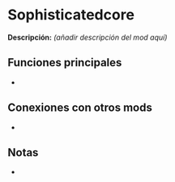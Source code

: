 # Sophisticatedcore

**Descripción:** *(añadir descripción del mod aquí)*

## Funciones principales
- 

## Conexiones con otros mods
- 

## Notas
- 
